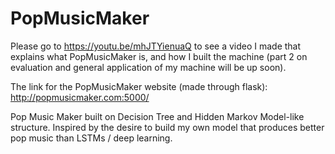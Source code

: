 # PopMusicMaker

Please go to https://youtu.be/mhJTYienuaQ to see a video I made that explains what PopMusicMaker is, and how I built the machine (part 2 on evaluation and general application of my machine will be up soon).

The link for the PopMusicMaker website (made through flask): http://popmusicmaker.com:5000/ 

Pop Music Maker built on Decision Tree and Hidden Markov Model-like structure. Inspired by the desire to build my own model that produces better pop music than LSTMs / deep learning. 


